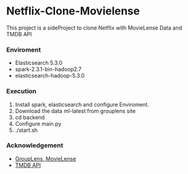 # Netflix-Clone-Movielense

This project is a sideProject to clone Netflix with MovieLense Data and TMDB API

### Enviroment
* Elasticsearch 5.3.0  
* spark-2.3.1-bin-hadoop2.7  
* elasticsearch-hadoop-5.3.0  

### Execution
1. Install spark, elasticsearch and configure Enviroment.
2. Download the data ml-latest from grouplens site
3. cd backend
4. Configure main.py
5. ./start.sh

### Acknowledgement
* [GroupLens, MovieLense](https://grouplens.org/datasets/movielens/)  
* [TMDB API](https://www.themoviedb.org/documentation/api?language=en-US)

